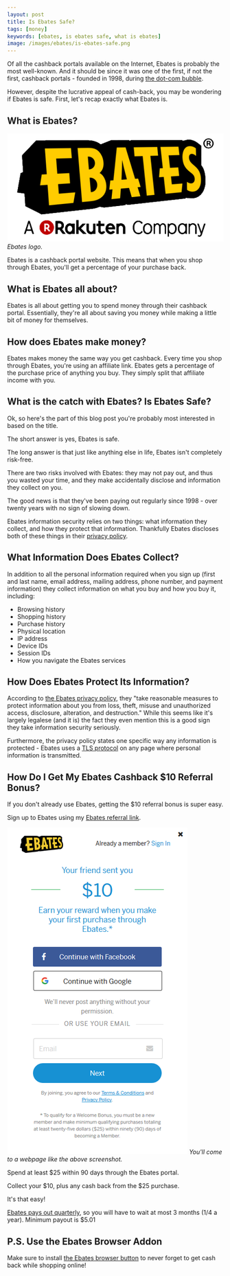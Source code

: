 ```yaml
---
layout: post
title: Is Ebates Safe?
tags: [money]
keywords: [ebates, is ebates safe, what is ebates]
image: /images/ebates/is-ebates-safe.png
---
```


Of all the cashback portals available on the Internet, Ebates is probably the most well-known. And it should be since it was one of the first, if not the first, cashback portals - founded in 1998, during [the dot-com bubble](https://en.wikipedia.org/wiki/Dot-com_bubble).

However, despite the lucrative appeal of cash-back, you may be wondering if Ebates is safe. First, let's recap exactly what Ebates is.

## What is Ebates?

![Ebates logo.](/images/ebates/rakuten-ebates-2017-logo.png)
*Ebates logo.*

Ebates is a cashback portal website. This means that when you shop through Ebates, you'll get a percentage of your purchase back.

## What is Ebates all about?

Ebates is all about getting you to spend money through their cashback portal. Essentially, they're all about saving you money while making a little bit of money for themselves.

## How does Ebates make money?

Ebates makes money the same way you get cashback. Every time you shop through Ebates, you're using an affiliate link. Ebates gets a percentage of the purchase price of anything you buy. They simply split that affiliate income with you.

## What is the catch with Ebates? Is Ebates Safe?

Ok, so here's the part of this blog post you're probably most interested in based on the title.

The short answer is yes, Ebates is safe.

The long answer is that just like anything else in life, Ebates isn't completely risk-free.

There are two risks involved with Ebates: they may not pay out, and thus you wasted your time, and they make accidentally disclose and information they collect on you.

The good news is that they've been paying out regularly since 1998 - over twenty years with no sign of slowing down.

Ebates information security relies on two things: what information they collect, and how they protect that information. Thankfully Ebates discloses both of these things in their [privacy policy](https://www.ebates.com/help/article/privacy-policy-115009657667).

## What Information Does Ebates Collect?

In addition to all the personal information required when you sign up (first and last name, email address, mailing address, phone number, and payment information) they collect information on what you buy and how you buy it, including:

* Browsing history
* Shopping history
* Purchase history
* Physical location
* IP address
* Device IDs
* Session IDs
* How you navigate the Ebates services

## How Does Ebates Protect Its Information?

According to [the Ebates privacy policy](https://www.ebates.com/help/article/privacy-policy-115009657667), they "take reasonable measures to protect information about you from loss, theft, misuse and unauthorized access, disclosure, alteration, and destruction." While this seems like it's largely legalese (and it is) the fact they even mention this is a good sign they take information security seriously.

Furthermore, the privacy policy states one specific way any information is protected - Ebates uses a [TLS protocol](https://en.wikipedia.org/wiki/Transport_Layer_Security) on any page where personal information is transmitted.

## How Do I Get My Ebates Cashback $10 Referral Bonus?

If you don't already use Ebates, getting the $10 referral bonus is super easy.

Sign up to Ebates using my [Ebates referral link](https://hendrixjoseph.github.io/ebates/).

[![Ebates Signup Screenshot](/images/ebates/ebates-signup-screenshot.png)](https://hendrixjoseph.github.io/ebates/)
*You'll come to a webpage like the above screenshot.*

Spend at least $25 within 90 days through the Ebates portal.

Collect your $10, plus any cash back from the $25 purchase.

It's that easy!

[Ebates pays out quarterly](https://www.ebates.com/help/article/getting-your-ebates-cash-back-payments-115009255748), so you will have to wait at most 3 months (1/4  a year). Minimum payout is $5.01

## P.S. Use the Ebates Browser Addon

Make sure to install [the Ebates browser button](https://www.ebates.com/button.htm) to never forget to get cash back while shopping online!

